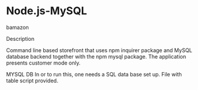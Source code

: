 # Node.js-MySQL
bamazon


Description

Command line based storefront that uses npm inquirer package and MySQL database backend together with the npm mysql package. The application presents customer mode only.

MYSQL DB
In or to run this, one needs a SQL data base set up. File with table script provided.
